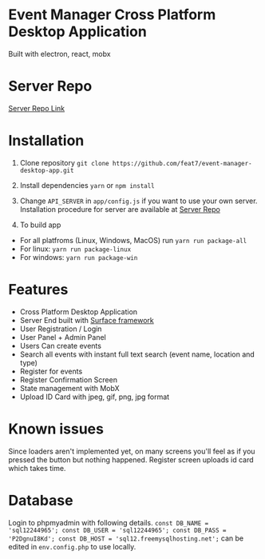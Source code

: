 # Event Manager Cross Platform Desktop Application

Built with electron, react, mobx

# Server Repo

[Server Repo Link](https://github.com/feat7/event-manager-server)

# Installation

1.  Clone repository
    `git clone https://github.com/feat7/event-manager-desktop-app.git`

2.  Install dependencies
    `yarn`
    or `npm install`

3.  Change `API_SERVER` in `app/config.js` if you want to use your own server. Installation procedure for server are available at [Server Repo](https://github.com/feat7/event-manager-server)

4.  To build app

* For all platfroms (Linux, Windows, MacOS) run `yarn run package-all`
* For linux: `yarn run package-linux`
* For windows: `yarn run package-win`

# Features

* Cross Platform Desktop Application
* Server End built with [Surface framework](https://github.com/feat7/Surface)
* User Registration / Login
* User Panel + Admin Panel
* Users Can create events
* Search all events with instant full text search (event name, location and type)
* Register for events
* Register Confirmation Screen
* State management with MobX
* Upload ID Card with jpeg, gif, png, jpg format

# Known issues

Since loaders aren't implemented yet, on many screens you'll feel as if you pressed the button but nothing happened.
Register screen uploads id card which takes time.

# Database

Login to phpmyadmin with following details.
`const DB_NAME = 'sql12244965'; const DB_USER = 'sql12244965'; const DB_PASS = 'P2DgnuI8Kd'; const DB_HOST = 'sql12.freemysqlhosting.net';`
can be edited in `env.config.php` to use locally.
